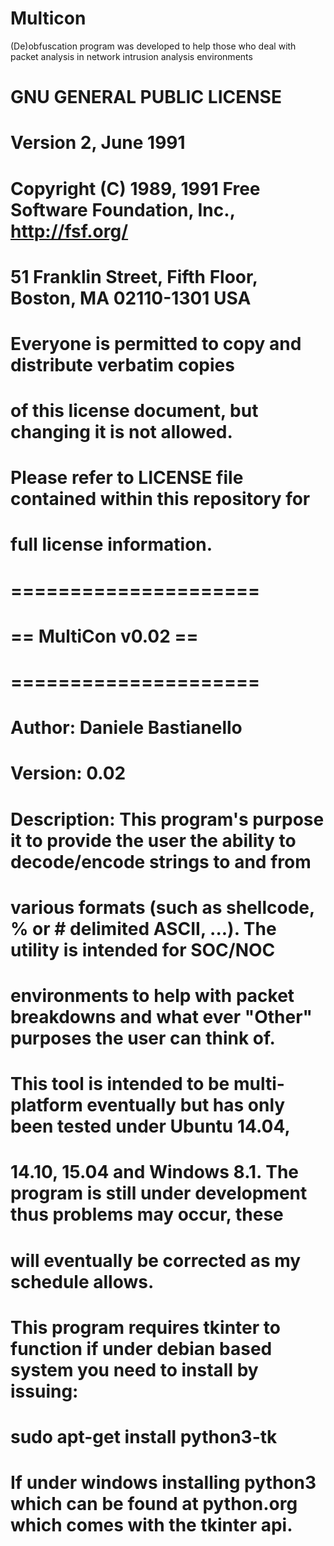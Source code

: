 # Multicon
(De)obfuscation program was developed to help those who deal with packet analysis in network intrusion analysis environments

# GNU GENERAL PUBLIC LICENSE
#                        Version 2, June 1991
#
#  Copyright (C) 1989, 1991 Free Software Foundation, Inc., <http://fsf.org/>
#  51 Franklin Street, Fifth Floor, Boston, MA 02110-1301 USA
#  Everyone is permitted to copy and distribute verbatim copies
#  of this license document, but changing it is not allowed.
#
#  Please refer to LICENSE file contained within this repository for
#  full license information.
#
# =====================
#  == MultiCon v0.02  	==
# =====================
#
# Author:     Daniele Bastianello
# Version:    0.02
# Description: This program's purpose it to provide the user the ability to decode/encode strings to and from
#           various formats (such as shellcode, % or # delimited ASCII, ...). The utility is intended for SOC/NOC
#           environments to help with packet breakdowns and what ever "Other" purposes the user can think of.
#
#              This tool is intended to be multi-platform eventually but has only been tested under Ubuntu 14.04, 
#           14.10, 15.04 and Windows 8.1. The program is still under development thus problems may occur, these 
#           will eventually be corrected as my schedule allows.
#           
#           This program requires tkinter to function if under debian based system you need to install by issuing: 
#           sudo apt-get install python3-tk
#
#           If under windows installing python3 which can be found at python.org which comes with the tkinter api.
